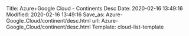 Title: Azure+Google Cloud - Continents Desc
Date: 2020-02-16 13:49:16
Modified: 2020-02-16 13:49:16
Save_as: Azure-Google_Cloud/continent/desc.html
url: Azure-Google_Cloud/continent/desc.html
Template: cloud-list-template